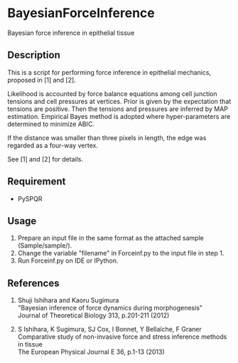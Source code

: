 # BayesianForceInference
Bayesian force inference in epithelial tissue


## Description

This is a script for performing force inference in epithelial mechanics, proposed in [1] and [2].

Likelihood is accounted by force balance equations among cell junction tensions and cell pressures at vertices.
Prior is given by the expectation that tensions are positive. Then the tensions and pressures
are inferred by MAP estimation. Empirical Bayes method is adopted where hyper-parameters are determined to minimize
ABIC.

If the distance was smaller than three pixels in length, the edge was regarded as a four-way vertex. 

See [1] and [2] for details.

## Requirement

* PySPQR


## Usage

1. Prepare an input file in the same format as the attached sample (Sample/sample/).
2. Change the variable "filename" in Forceinf.py to the input file in step 1.
3. Run Forceinf.py on IDE or IPython.


## References

1. Shuji Ishihara and Kaoru Sugimura <br>
"Bayesian inference of force dynamics during morphogenesis" <br>
Journal of Theoretical Biology 313, p.201-211 (2012)

2. S Ishihara, K Sugimura, SJ Cox, I Bonnet, Y Bellaïche, F Graner <br>
Comparative study of non-invasive force and stress inference methods in tissue <br>
The European Physical Journal E 36, p.1-13 (2013)
